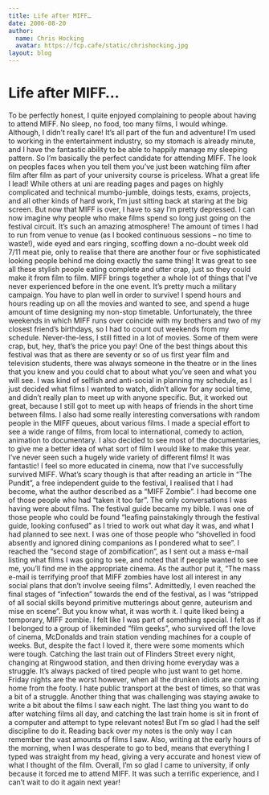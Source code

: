 ```yaml
---
title: Life after MIFF…
date: 2006-08-20
author:
  name: Chris Hocking
  avatar: https://fcp.cafe/static/chrishocking.jpg
layout: blog
---
```

# Life after MIFF…

To be perfectly honest, I quite enjoyed complaining to people about having to attend MIFF. No sleep, no food, too many films, I would whinge. Although, I didn’t really care! It’s all part of the fun and adventure! I’m used to working in the entertainment industry, so my stomach is already minute, and I have the fantastic ability to be able to happily manage my sleeping pattern. So I’m basically the perfect candidate for attending MIFF. The look on peoples faces when you tell them you’ve just been watching film after film after film as part of your university course is priceless. What a great life I lead! While others at uni are reading pages and pages on highly complicated and technical mumbo-jumble, doings tests, exams, projects, and all other kinds of hard work, I’m just sitting back at staring at the big screen. But now that MIFF is over, I have to say I’m pretty depressed. I can now imagine why people who make films spend so long just going on the festival circuit. It’s such an amazing atmosphere! The amount of times I had to run from venue to venue (as I booked continuous sessions – no time to waste!), wide eyed and ears ringing, scoffing down a no-doubt week old 7/11 meat pie, only to realise that there are another four or five sophisticated looking people behind me doing exactly the same thing! It was great to see all these stylish people eating complete and utter crap, just so they could make it from film to film. MIFF brings together a whole lot of things that I’ve never experienced before in the one event. It’s pretty much a military campaign. You have to plan well in order to survive! I spend hours and hours reading up on all the movies and wanted to see, and spend a huge amount of time designing my non-stop timetable. Unfortunately, the three weekends in which MIFF runs over coincide with my brothers and two of my closest friend’s birthdays, so I had to count out weekends from my schedule. Never-the-less, I still fitted in a lot of movies. Some of them were crap, but, hey, that’s the price you pay! One of the best things about this festival was that as there are seventy or so of us first year film and television students, there was always someone in the theatre or in the lines that you knew and you could chat to about what you’ve seen and what you will see. I was kind of selfish and anti-social in planning my schedule, as I just decided what films I wanted to watch, didn’t allow for any social time, and didn’t really plan to meet up with anyone specific. But, it worked out great, because I still got to meet up with heaps of friends in the short time between films. I also had some really interesting conversations with random people in the MIFF queues, about various films. I made a special effort to see a wide range of films, from local to international, comedy to action, animation to documentary. I also decided to see most of the documentaries, to give me a better idea of what sort of film I would like to make this year. I’ve never seen such a hugely wide variety of different films! It was fantastic! I feel so more educated in cinema, now that I’ve successfully survived MIFF. What’s scary though is that after reading an article in “The Pundit”, a free independent guide to the festival, I realised that I had become, what the author described as a “MIFF Zombie”. I had become one of those people who had “taken it too far”. The only conversations I was having were about films. The festival guide became my bible. I was one of those people who could be found “leafing painstakingly through the festival guide, looking confused” as I tried to work out what day it was, and what I had planned to see next. I was one of those people who “shovelled in food absently and ignored dining companions as I pondered what to see”. I reached the “second stage of zombification”, as I sent out a mass e-mail listing what films I was going to see, and noted that if people wanted to see me, you’ll find me in the appropriate cinema. As the author put it, “The mass e-mail is terrifying proof that MIFF zombies have lost all interest in any social plans that don’t involve seeing films”. Admittedly, I even reached the final stages of “infection” towards the end of the festival, as I was “stripped of all social skills beyond primitive mutterings about genre, auteurism and mise en scene”. But you know what, it was worth it. I quite liked being a temporary, MIFF zombie. I felt like I was part of something special. I felt as if I belonged to a group of likeminded “film geeks”, who survived off the love of cinema, McDonalds and train station vending machines for a couple of weeks. But, despite the fact I loved it, there were some moments which were tough. Catching the last train out of Flinders Street every night, changing at Ringwood station, and then driving home everyday was a struggle. It’s always packed of tired people who just want to get home. Friday nights are the worst however, when all the drunken idiots are coming home from the footy. I hate public transport at the best of times, so that was a bit of a struggle. Another thing that was challenging was staying awake to write a bit about the films I saw each night. The last thing you want to do after watching films all day, and catching the last train home is sit in front of a computer and attempt to type relevant notes! But I’m so glad I had the self discipline to do it. Reading back over my notes is the only way I can remember the vast amounts of films I saw. Also, writing at the early hours of the morning, when I was desperate to go to bed, means that everything I typed was straight from my head, giving a very accurate and honest view of what I thought of the film. Overall, I’m so glad I came to university, if only because it forced me to attend MIFF. It was such a terrific experience, and I can’t wait to do it again next year!